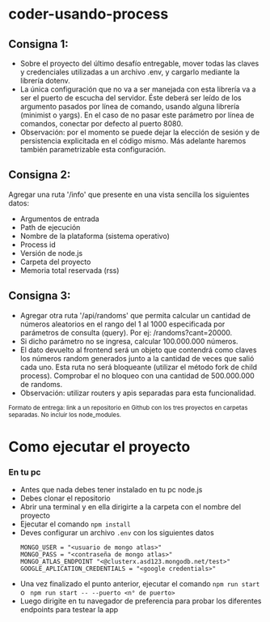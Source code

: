 # coder-usando-process

## Consigna 1: 
- Sobre el proyecto del último desafío entregable, mover todas las claves y credenciales utilizadas a un
archivo .env, y cargarlo mediante la librería dotenv.
- La única configuración que no va a ser manejada con esta librería va a ser el puerto de escucha del
servidor. Éste deberá ser leído de los argumento pasados por línea de comando, usando alguna librería
(minimist o yargs). En el caso de no pasar este parámetro por línea de comandos, conectar por defecto al
puerto 8080.
- Observación: por el momento se puede dejar la elección de sesión y de persistencia explicitada en el
código mismo. Más adelante haremos también parametrizable esta configuración.

## Consigna 2: 
Agregar una ruta '/info' que presente en una vista sencilla los siguientes datos:
- Argumentos de entrada 
- Path de ejecución
- Nombre de la plataforma (sistema operativo) 
- Process id
- Versión de node.js 
- Carpeta del proyecto
- Memoria total reservada (rss)

## Consigna 3:
- Agregar otra ruta '/api/randoms' que permita calcular un cantidad de números aleatorios
en el rango del 1 al 1000 especificada por parámetros de consulta (query).
Por ej: /randoms?cant=20000.
- Si dicho parámetro no se ingresa, calcular 100.000.000 números.
- El dato devuelto al frontend será un objeto que contendrá como claves los números
random generados junto a la cantidad de veces que salió cada uno. Esta ruta no será
bloqueante (utilizar el método fork de child process). Comprobar el no bloqueo con una
cantidad de 500.000.000 de randoms.
- Observación: utilizar routers y apis separadas para esta funcionalidad.

<sup>Formato de entrega: link a un repositorio en Github con los tres proyectos en
carpetas separadas. No incluir los node_modules.</sup>

# Como ejecutar el proyecto
### En tu pc
- Antes que nada debes tener instalado en tu pc node.js
- Debes clonar el repositorio
- Abrir una terminal y en ella dirigirte a la carpeta con el nombre del proyecto
- Ejecutar el comando ``` npm install ```
- Deves configurar un archivo ``` .env ``` con los siguientes datos
    ```
    MONGO_USER = "<usuario de mongo atlas>"
    MONGO_PASS = "<contraseña de mongo atlas>"
    MONGO_ATLAS_ENDPOINT "<@clusterx.asd123.mongodb.net/test>"
    GOOGLE_APLICATION_CREDENTIALS = "<google credentials>"
    ```
- Una vez finalizado el punto anterior, ejecutar el comando ``` npm run start ``` o ``` npm run start -- --puerto <n° de puerto>```
- Luego dirigite en tu navegador de preferencia para probar los diferentes endpoints
para testear la app
